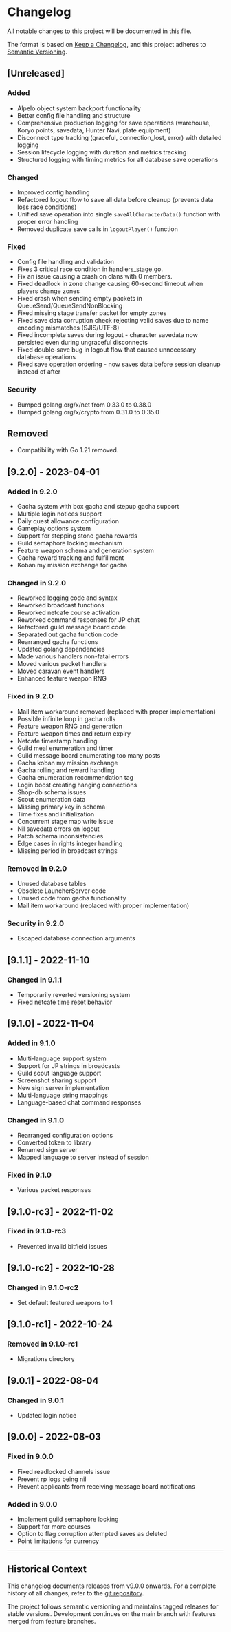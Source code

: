 # Changelog

All notable changes to this project will be documented in this file.

The format is based on [Keep a Changelog](https://keepachangelog.com/en/1.1.0/),
and this project adheres to [Semantic Versioning](https://semver.org/spec/v2.0.0.html).

## [Unreleased]

### Added

- Alpelo object system backport functionality
- Better config file handling and structure
- Comprehensive production logging for save operations (warehouse, Koryo points, savedata, Hunter Navi, plate equipment)
- Disconnect type tracking (graceful, connection_lost, error) with detailed logging
- Session lifecycle logging with duration and metrics tracking
- Structured logging with timing metrics for all database save operations

### Changed

- Improved config handling
- Refactored logout flow to save all data before cleanup (prevents data loss race conditions)
- Unified save operation into single `saveAllCharacterData()` function with proper error handling
- Removed duplicate save calls in `logoutPlayer()` function

### Fixed

- Config file handling and validation
- Fixes 3 critical race condition in handlers_stage.go.
- Fix an issue causing a crash on clans with 0 members.
- Fixed deadlock in zone change causing 60-second timeout when players change zones
- Fixed crash when sending empty packets in QueueSend/QueueSendNonBlocking
- Fixed missing stage transfer packet for empty zones
- Fixed save data corruption check rejecting valid saves due to name encoding mismatches (SJIS/UTF-8)
- Fixed incomplete saves during logout - character savedata now persisted even during ungraceful disconnects
- Fixed double-save bug in logout flow that caused unnecessary database operations
- Fixed save operation ordering - now saves data before session cleanup instead of after

### Security

- Bumped golang.org/x/net from 0.33.0 to 0.38.0
- Bumped golang.org/x/crypto from 0.31.0 to 0.35.0

## Removed

- Compatibility with Go 1.21 removed.

## [9.2.0] - 2023-04-01

### Added in 9.2.0

- Gacha system with box gacha and stepup gacha support
- Multiple login notices support
- Daily quest allowance configuration
- Gameplay options system
- Support for stepping stone gacha rewards
- Guild semaphore locking mechanism
- Feature weapon schema and generation system
- Gacha reward tracking and fulfillment
- Koban my mission exchange for gacha

### Changed in 9.2.0

- Reworked logging code and syntax
- Reworked broadcast functions
- Reworked netcafe course activation
- Reworked command responses for JP chat
- Refactored guild message board code
- Separated out gacha function code
- Rearranged gacha functions
- Updated golang dependencies
- Made various handlers non-fatal errors
- Moved various packet handlers
- Moved caravan event handlers
- Enhanced feature weapon RNG

### Fixed in 9.2.0

- Mail item workaround removed (replaced with proper implementation)
- Possible infinite loop in gacha rolls
- Feature weapon RNG and generation
- Feature weapon times and return expiry
- Netcafe timestamp handling
- Guild meal enumeration and timer
- Guild message board enumerating too many posts
- Gacha koban my mission exchange
- Gacha rolling and reward handling
- Gacha enumeration recommendation tag
- Login boost creating hanging connections
- Shop-db schema issues
- Scout enumeration data
- Missing primary key in schema
- Time fixes and initialization
- Concurrent stage map write issue
- Nil savedata errors on logout
- Patch schema inconsistencies
- Edge cases in rights integer handling
- Missing period in broadcast strings

### Removed in 9.2.0

- Unused database tables
- Obsolete LauncherServer code
- Unused code from gacha functionality
- Mail item workaround (replaced with proper implementation)

### Security in 9.2.0

- Escaped database connection arguments

## [9.1.1] - 2022-11-10

### Changed in 9.1.1

- Temporarily reverted versioning system
- Fixed netcafe time reset behavior

## [9.1.0] - 2022-11-04

### Added in 9.1.0

- Multi-language support system
- Support for JP strings in broadcasts
- Guild scout language support
- Screenshot sharing support
- New sign server implementation
- Multi-language string mappings
- Language-based chat command responses

### Changed in 9.1.0

- Rearranged configuration options
- Converted token to library
- Renamed sign server
- Mapped language to server instead of session

### Fixed in 9.1.0

- Various packet responses

## [9.1.0-rc3] - 2022-11-02

### Fixed in 9.1.0-rc3

- Prevented invalid bitfield issues

## [9.1.0-rc2] - 2022-10-28

### Changed in 9.1.0-rc2

- Set default featured weapons to 1

## [9.1.0-rc1] - 2022-10-24

### Removed in 9.1.0-rc1

- Migrations directory

## [9.0.1] - 2022-08-04

### Changed in 9.0.1

- Updated login notice

## [9.0.0] - 2022-08-03

### Fixed in 9.0.0

- Fixed readlocked channels issue
- Prevent rp logs being nil
- Prevent applicants from receiving message board notifications

### Added in 9.0.0

- Implement guild semaphore locking
- Support for more courses
- Option to flag corruption attempted saves as deleted
- Point limitations for currency

---

## Historical Context

This changelog documents releases from v9.0.0 onwards. For a complete history of all changes, refer to the [git repository](https://github.com/Mezeporta/Erupe).

The project follows semantic versioning and maintains tagged releases for stable versions. Development continues on the main branch with features merged from feature branches.
